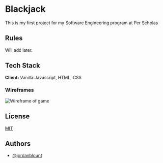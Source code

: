 # Blackjack

This is my first project for my Software Engineering program at Per Scholas

## Rules

Will add later.

## Tech Stack

**Client:** Vanilla Javascript, HTML, CSS

### Wireframes

![Wireframe of game](https://github.com/JordanBlount/the_game/blob/main/wireframes/wireframe.jpg)

## License

[MIT](https://choosealicense.com/licenses/mit/)


## Authors

- [@jordanblount](https://jordanblount.com)
